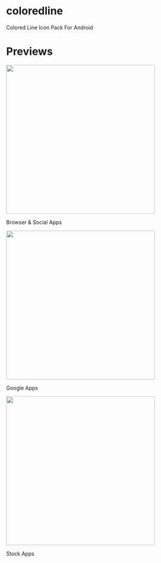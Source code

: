 # coloredline
Colored Line Icon Pack For Android

# Previews

<img src="https://manymous.github.io/assets/images/browser&social.png" width="400">
  <p>Browser & Social Apps</p>
<img src="https://manymous.github.io/assets/images/google_apps.png" width="400">
  <p>Google Apps</p>
<img src="https://manymous.github.io/assets/images/stock_apps.png" width="400">
  <p>Stock Apps</p>
